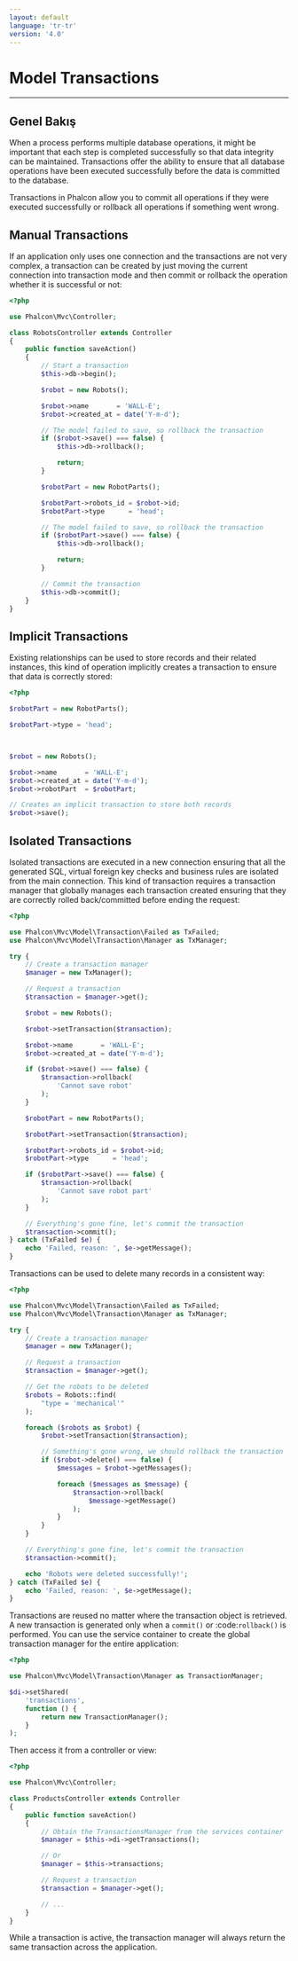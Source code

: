 ```yaml
---
layout: default
language: 'tr-tr'
version: '4.0'
---
```


# Model Transactions

* * *

## Genel Bakış

When a process performs multiple database operations, it might be important that each step is completed successfully so that data integrity can be maintained. Transactions offer the ability to ensure that all database operations have been executed successfully before the data is committed to the database.

Transactions in Phalcon allow you to commit all operations if they were executed successfully or rollback all operations if something went wrong.

## Manual Transactions

If an application only uses one connection and the transactions are not very complex, a transaction can be created by just moving the current connection into transaction mode and then commit or rollback the operation whether it is successful or not:

```php
<?php

use Phalcon\Mvc\Controller;

class RobotsController extends Controller
{
    public function saveAction()
    {
        // Start a transaction
        $this->db->begin();

        $robot = new Robots();

        $robot->name       = 'WALL-E';
        $robot->created_at = date('Y-m-d');

        // The model failed to save, so rollback the transaction
        if ($robot->save() === false) {
            $this->db->rollback();

            return;
        }

        $robotPart = new RobotParts();

        $robotPart->robots_id = $robot->id;
        $robotPart->type      = 'head';

        // The model failed to save, so rollback the transaction
        if ($robotPart->save() === false) {
            $this->db->rollback();

            return;
        }

        // Commit the transaction
        $this->db->commit();
    }
}
```

## Implicit Transactions

Existing relationships can be used to store records and their related instances, this kind of operation implicitly creates a transaction to ensure that data is correctly stored:

```php
<?php

$robotPart = new RobotParts();

$robotPart->type = 'head';



$robot = new Robots();

$robot->name       = 'WALL-E';
$robot->created_at = date('Y-m-d');
$robot->robotPart  = $robotPart;

// Creates an implicit transaction to store both records
$robot->save();
```

## Isolated Transactions

Isolated transactions are executed in a new connection ensuring that all the generated SQL, virtual foreign key checks and business rules are isolated from the main connection. This kind of transaction requires a transaction manager that globally manages each transaction created ensuring that they are correctly rolled back/committed before ending the request:

```php
<?php

use Phalcon\Mvc\Model\Transaction\Failed as TxFailed;
use Phalcon\Mvc\Model\Transaction\Manager as TxManager;

try {
    // Create a transaction manager
    $manager = new TxManager();

    // Request a transaction
    $transaction = $manager->get();

    $robot = new Robots();

    $robot->setTransaction($transaction);

    $robot->name       = 'WALL·E';
    $robot->created_at = date('Y-m-d');

    if ($robot->save() === false) {
        $transaction->rollback(
            'Cannot save robot'
        );
    }

    $robotPart = new RobotParts();

    $robotPart->setTransaction($transaction);

    $robotPart->robots_id = $robot->id;
    $robotPart->type      = 'head';

    if ($robotPart->save() === false) {
        $transaction->rollback(
            'Cannot save robot part'
        );
    }

    // Everything's gone fine, let's commit the transaction
    $transaction->commit();
} catch (TxFailed $e) {
    echo 'Failed, reason: ', $e->getMessage();
}
```

Transactions can be used to delete many records in a consistent way:

```php
<?php

use Phalcon\Mvc\Model\Transaction\Failed as TxFailed;
use Phalcon\Mvc\Model\Transaction\Manager as TxManager;

try {
    // Create a transaction manager
    $manager = new TxManager();

    // Request a transaction
    $transaction = $manager->get();

    // Get the robots to be deleted
    $robots = Robots::find(
        "type = 'mechanical'"
    );

    foreach ($robots as $robot) {
        $robot->setTransaction($transaction);

        // Something's gone wrong, we should rollback the transaction
        if ($robot->delete() === false) {
            $messages = $robot->getMessages();

            foreach ($messages as $message) {
                $transaction->rollback(
                    $message->getMessage()
                );
            }
        }
    }

    // Everything's gone fine, let's commit the transaction
    $transaction->commit();

    echo 'Robots were deleted successfully!';
} catch (TxFailed $e) {
    echo 'Failed, reason: ', $e->getMessage();
}
```

Transactions are reused no matter where the transaction object is retrieved. A new transaction is generated only when a `commit()` or :code:`rollback()` is performed. You can use the service container to create the global transaction manager for the entire application:

```php
<?php

use Phalcon\Mvc\Model\Transaction\Manager as TransactionManager;

$di->setShared(
    'transactions',
    function () {
        return new TransactionManager();
    }
);
```

Then access it from a controller or view:

```php
<?php

use Phalcon\Mvc\Controller;

class ProductsController extends Controller
{
    public function saveAction()
    {
        // Obtain the TransactionsManager from the services container
        $manager = $this->di->getTransactions();

        // Or
        $manager = $this->transactions;

        // Request a transaction
        $transaction = $manager->get();

        // ...
    }
}
```

While a transaction is active, the transaction manager will always return the same transaction across the application.